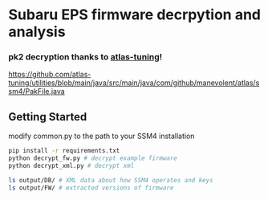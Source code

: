 # Subaru EPS firmware decrpytion and analysis

### pk2 decryption thanks to [atlas-tuning](https://github.com/atlas-tuning)!
https://github.com/atlas-tuning/utilities/blob/main/java/src/main/java/com/github/manevolent/atlas/ssm4/PakFile.java

## Getting Started
modify common.py to the path to your SSM4 installation

```bash
pip install -r requirements.txt
python decrypt_fw.py # decrypt example firmware
python decrypt_xml.py # decrypt xml

ls output/DB/ # XML data about how SSM4 operates and keys
ls output/FW/ # extracted versions of firmware
```